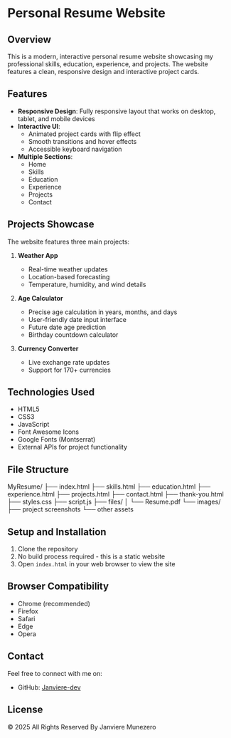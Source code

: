 # Personal Resume Website

## Overview
This is a modern, interactive personal resume website showcasing my professional skills, education, experience, and projects. The website features a clean, responsive design and interactive project cards.

## Features
- **Responsive Design**: Fully responsive layout that works on desktop, tablet, and mobile devices
- **Interactive UI**: 
  - Animated project cards with flip effect
  - Smooth transitions and hover effects
  - Accessible keyboard navigation
- **Multiple Sections**:
  - Home
  - Skills
  - Education
  - Experience
  - Projects
  - Contact

## Projects Showcase
The website features three main projects:
1. **Weather App**
   - Real-time weather updates
   - Location-based forecasting
   - Temperature, humidity, and wind details

2. **Age Calculator**
   - Precise age calculation in years, months, and days
   - User-friendly date input interface
   - Future date age prediction
   - Birthday countdown calculator

3. **Currency Converter**
   - Live exchange rate updates
   - Support for 170+ currencies

## Technologies Used
- HTML5
- CSS3
- JavaScript
- Font Awesome Icons
- Google Fonts (Montserrat)
- External APIs for project functionality

## File Structure

MyResume/
├── index.html
├── skills.html
├── education.html
├── experience.html
├── projects.html
├── contact.html
├── thank-you.html
├── styles.css
├── script.js
├── files/
│   └── Resume.pdf
└── images/
    ├── project screenshots
    └── other assets


## Setup and Installation
1. Clone the repository
2. No build process required - this is a static website
3. Open `index.html` in your web browser to view the site

## Browser Compatibility
- Chrome (recommended)
- Firefox
- Safari
- Edge
- Opera

## Contact
Feel free to connect with me on:
- GitHub: [Janviere-dev](https://github.com/Janviere-dev)
  
## License
© 2025 All Rights Reserved By Janviere Munezero
